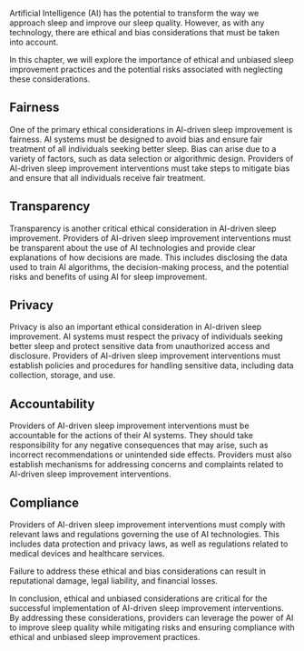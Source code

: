 
Artificial Intelligence (AI) has the potential to transform the way we approach sleep and improve our sleep quality. However, as with any technology, there are ethical and bias considerations that must be taken into account.

In this chapter, we will explore the importance of ethical and unbiased sleep improvement practices and the potential risks associated with neglecting these considerations.

Fairness
--------

One of the primary ethical considerations in AI-driven sleep improvement is fairness. AI systems must be designed to avoid bias and ensure fair treatment of all individuals seeking better sleep. Bias can arise due to a variety of factors, such as data selection or algorithmic design. Providers of AI-driven sleep improvement interventions must take steps to mitigate bias and ensure that all individuals receive fair treatment.

Transparency
------------

Transparency is another critical ethical consideration in AI-driven sleep improvement. Providers of AI-driven sleep improvement interventions must be transparent about the use of AI technologies and provide clear explanations of how decisions are made. This includes disclosing the data used to train AI algorithms, the decision-making process, and the potential risks and benefits of using AI for sleep improvement.

Privacy
-------

Privacy is also an important ethical consideration in AI-driven sleep improvement. AI systems must respect the privacy of individuals seeking better sleep and protect sensitive data from unauthorized access and disclosure. Providers of AI-driven sleep improvement interventions must establish policies and procedures for handling sensitive data, including data collection, storage, and use.

Accountability
--------------

Providers of AI-driven sleep improvement interventions must be accountable for the actions of their AI systems. They should take responsibility for any negative consequences that may arise, such as incorrect recommendations or unintended side effects. Providers must also establish mechanisms for addressing concerns and complaints related to AI-driven sleep improvement interventions.

Compliance
----------

Providers of AI-driven sleep improvement interventions must comply with relevant laws and regulations governing the use of AI technologies. This includes data protection and privacy laws, as well as regulations related to medical devices and healthcare services.

Failure to address these ethical and bias considerations can result in reputational damage, legal liability, and financial losses.

In conclusion, ethical and unbiased considerations are critical for the successful implementation of AI-driven sleep improvement interventions. By addressing these considerations, providers can leverage the power of AI to improve sleep quality while mitigating risks and ensuring compliance with ethical and unbiased sleep improvement practices.

